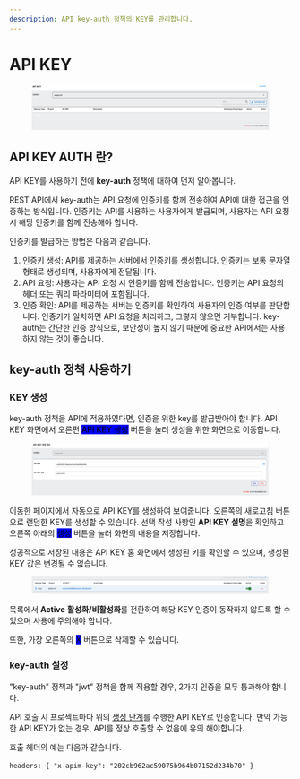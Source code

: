 ```yaml
---
description: API key-auth 정책의 KEY를 관리합니다.
---
```


# API KEY

<figure><img src="../../.gitbook/assets/image (72).png" alt=""><figcaption></figcaption></figure>

## API KEY AUTH 란?

API KEY를 사용하기 전에 **key-auth** 정책에 대하여 먼저 알아봅니다.

REST API에서 key-auth는 API 요청에 인증키를 함께 전송하여 API에 대한 접근을 인증하는 방식입니다. 인증키는 API를 사용하는 사용자에게 발급되며, 사용자는 API 요청 시 해당 인증키를 함께 전송해야 합니다.

인증키를 발급하는 방법은 다음과 같습니다.

1. 인증키 생성: API를 제공하는 서버에서 인증키를 생성합니다. 인증키는 보통 문자열 형태로 생성되며, 사용자에게 전달됩니다.
2. API 요청: 사용자는 API 요청 시 인증키를 함께 전송합니다. 인증키는 API 요청의 헤더 또는 쿼리 파라미터에 포함됩니다.
3. 인증 확인: API를 제공하는 서버는 인증키를 확인하여 사용자의 인증 여부를 판단합니다. 인증키가 일치하면 API 요청을 처리하고, 그렇지 않으면 거부합니다. key-auth는 간단한 인증 방식으로, 보안성이 높지 않기 때문에 중요한 API에서는 사용하지 않는 것이 좋습니다.

## key-auth 정책 사용하기

### KEY 생성

key-auth 정책을 API에 적용하였다면, 인증을 위한 key를 발급받아야 합니다. API KEY 화면에서 오른편 <mark style="background-color:blue;">API KEY 생성</mark> 버튼을 눌러 생성을 위한 화면으로 이동합니다.

<figure><img src="../../.gitbook/assets/image (73).png" alt=""><figcaption></figcaption></figure>

이동한 페이지에서 자동으로 API KEY를 생성하여 보여줍니다. 오른쪽의 새로고침 버튼으로 랜덤한 KEY를 생성할 수 있습니다. 선택 작성 사항인 **API KEY 설명**을 확인하고 오른쪽 아래의 <mark style="background-color:blue;">생성</mark> 버튼을 눌러 화면의 내용을 저장합니다.

성공적으로 저장된 내용은 API KEY 홈 화면에서 생성된 키를 확인할 수 있으며, 생성된 KEY 값은 변경될 수 없습니다.&#x20;

<figure><img src="../../.gitbook/assets/image (74).png" alt=""><figcaption></figcaption></figure>

목록에서 **Active** **활성화/비활성화**를 전환하여 해당 KEY 인증이 동작하지 않도록 할 수 있으며 사용에 주의해야 합니다.&#x20;

또한, 가장 오른쪽의 <mark style="background-color:blue;">X</mark> 버튼으로 삭제할 수 있습니다.

### key-auth 설정

"key-auth" 정책과 "jwt" 정책을 함께 적용할 경우, 2가지 인증을 모두 통과해야 합니다.

API 호출 시 프로젝트마다 위의 [생성 단계](api-key.md#key)를 수행한 API KEY로 인증합니다. 만약 가능한 API KEY가 없는 경우, API를 정상 호출할 수 없음에 유의 해야합니다.

호출 헤더의 예는 다음과 같습니다.

`headers: { "x-apim-key": "202cb962ac59075b964b07152d234b70" }`
